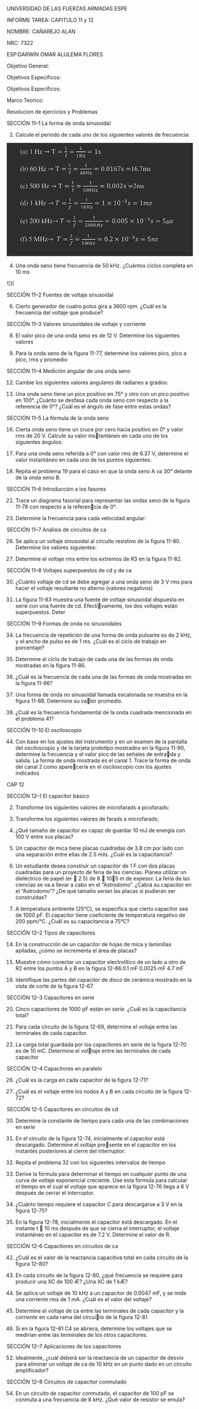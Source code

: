 UNIVERSIDAD DE LAS FUERZAS ARMADAS ESPE

INFORME TAREA: CAPITULO 11 y 12 

NOMBRE: CAÑAREJO ALAN

NRC: 7322

ESP:DARWIN OMAR ALULEMA FLORES

Objetivo General:

Objetivos Especificos:

Objetivos Especificos:

Marco Teorico:

Resolucion de ejercicios y Problemas

SECCIÓN 11–1 La forma de onda sinusoidal

2. Calcule el periodo de cada uno de los siguientes valores de frecuencia:

![](https://github.com/aicanarejo/Informe-6/blob/main/1.jpeg)

4. Una onda seno tiene frecuencia de 50 kHz. ¿Cuántos ciclos completa en 10 ms

![](

SECCIÓN 11–2 Fuentes de voltaje sinusoidal

6. Cierto generador de cuatro polos gira a 3600 rpm. ¿Cuál es la frecuencia del voltaje que produce?

SECCIÓN 11–3 Valores sinusoidales de voltaje y corriente

8. El valor pico de una onda seno es de 12 V. Determine los siguientes valores

10. Para la onda seno de la figura 11-77, determine los valores pico, pico a pico, rms y promedio

SECCIÓN 11–4 Medición angular de una onda seno

12. Cambie los siguientes valores angulares de radianes a grados:

14. Una onda seno tiene un pico positivo en 75° y otro con un pico positivo en 100°. ¿Cuánto se desfasa
cada onda seno con respecto a la referencia de 0°? ¿Cuál es el ángulo de fase entre estas ondas?

SECCIÓN 11–5 La fórmula de la onda seno 

16. Cierta onda seno tiene un cruce por cero hacia positivo en 0° y valor rms de 20 V. Calcule su valor instantáneo en cada uno de los siguientes ángulos:

18. Para una onda seno referida a 0° con valor rms de 6.37 V, determine el valor instantáneo en cada uno
de los puntos siguientes:

20. Repita el problema 19 para el caso en que la onda seno A va 30° delante de la onda seno B.

SECCIÓN 11–6 Introducción a los fasores

22. Trace un diagrama fasorial para representar las ondas seno de la figura 11-78 con respecto a la referencia de 0°.

24. Determine la frecuencia para cada velocidad angular:

SECCIÓN 11–7 Análisis de circuitos de ca 

26. Se aplica un voltaje sinusoidal al circuito resistivo de la figura 11-80. Determine los valores siguientes:

28. Determine el voltaje rms entre los extremos de R3 en la figura 11-82.

SECCIÓN 11–8 Voltajes superpuestos de cd y de ca

30. ¿Cuánto voltaje de cd se debe agregar a una onda seno de 3 V rms para hacer el voltaje resultante no
alterno (valores negativos)

32. La figura 11-83 muestra una fuente de voltaje sinusoidal dispuesta en serie con una fuente de cd. Efectivamente, los dos voltajes están superpuestos. Deter

SECCIÓN 11–9 Formas de onda no sinusoidales

34. La frecuencia de repetición de una forma de onda pulsante es de 2 kHz, y el ancho de pulso es de 1 ms.
¿Cuál es el ciclo de trabajo en porcentaje?

36. Determine el ciclo de trabajo de cada una de las formas de onda mostradas en la figura 11-86.

38. ¿Cuál es la frecuencia de cada una de las formas de onda mostradas en la figura 11-86?

40. Una forma de onda no sinusoidal llamada escalonada se muestra en la figura 11-88. Determine su valor promedio.

42. ¿Cuál es la frecuencia fundamental de la onda cuadrada mencionada en el problema 41?

SECCIÓN 11–10 El osciloscopio

44. Con base en los ajustes del instrumento y en un examen de la pantalla del osciloscopio y de la tarjeta
prototipo mostrados en la figura 11-90, determine la frecuencia y el valor pico de las señales de entrada y salida. La forma de onda mostrada es el canal 1. Trace la forma de onda del canal 2 como aparecería en el osciloscopio con los ajustes indicados

CAP 12

SECCIÓN 12–1 El capacitor básico

2. Transforme los siguientes valores de microfarads a picofarads:

4. Transforme los siguientes valores de farads a microfarads;

6. ¿Qué tamaño de capacitor es capaz de guardar 10 mJ de energía con 100 V entre sus placas?

8. Un capacitor de mica tiene placas cuadradas de 3.8 cm por lado con una separación entre ellas de 2.5 mils.
¿Cuál es la capacitancia?

10. Un estudiante desea construir un capacitor de 1 F con dos placas cuadradas para un proyecto de feria
de las ciencias. Planea utilizar un dieléctrico de papel (er  2.5) de 8  105 m de espesor. La feria de
las ciencias se va a llevar a cabo en el “Astrodomo”. ¿Cabrá su capacitor en el “Astrodomo”? ¿De qué
tamaño serían las placas si pudieran ser construidas?

12. A temperatura ambiente (25°C), se especifica que cierto capacitor sea de 1000 pF. El capacitor tiene
coeficiente de temperatura negativo de 200 ppm/°C. ¿Cuál es su capacitancia a 75°C?

SECCIÓN 12–2 Tipos de capacitores

14. En la construcción de un capacitor de hojas de mica y laminillas apiladas, ¿cómo se incrementa el área
de placas?

16. Muestre cómo conectar un capacitor electrolítico de un lado a otro de R2 entre los puntos A y B en la
figura 12-66.0.1 mF 0.0025 mF 4.7 mF

18. Identifique las partes del capacitor de disco de cerámica mostrado en la vista de corte de la figura 12-67. 

SECCIÓN 12–3 Capacitores en serie

20. Cinco capacitores de 1000 pF están en serie. ¿Cuál es la capacitancia total?

22. Para cada circuito de la figura 12-69, determine el voltaje entre las terminales de cada capacitor. 

24. La carga total guardada por los capacitores en serie de la figura 12-70 es de 10 mC. Determine el voltaje entre las terminales de cada capacitor

SECCIÓN 12–4 Capacitores en paralelo

26. ¿Cuál es la carga en cada capacitor de la figura 12-71?

28. ¿Cuál es el voltaje entre los nodos A y B en cada circuito de la figura 12-72?

SECCIÓN 12–5 Capacitores en circuitos de cd

30. Determine la constante de tiempo para cada una de las combinaciones en serie

32. En el circuito de la figura 12-74, inicialmente el capacitor está descargado. Determine el voltaje presente en el capacitor en los instantes posteriores al cierre del interruptor:

34. Repita el problema 32 con los siguientes intervalos de tiempo

36. Derive la fórmula para determinar el tiempo en cualquier punto de una curva de voltaje exponencial
creciente. Use esta fórmula para calcular el tiempo en el cual el voltaje que aparece en la figura 12-76
llega a 6 V después de cerrar el interruptor.

38. ¿Cuánto tiempo requiere el capacitor C para descargarse a 3 V en la figura 12-75?

40. En la figura 12-78, inicialmente el capacitor está descargado. En el instante t  10 ms después de que
se cierra el interruptor, el voltaje instantáneo en el capacitor es de 7.2 V. Determine el valor de R.

SECCIÓN 12–6 Capacitores en circuitos de ca

42. ¿Cuál es el valor de la reactancia capacitiva total en cada circuito de la figura 12-80?

44. En cada circuito de la figura 12-80, ¿qué frecuencia se requiere para producir una XC de 100 Æ? ¿Una
XC de 1 kÆ?

46. Se aplica un voltaje de 10 kHz a un capacitor de 0.0047 mF, y se mide una corriente rms de 1 mA. ¿Cuál
es el valor del voltaje?

48. Determine el voltaje de ca entre las terminales de cada capacitor y la corriente en cada rama del circuito de la figura 12-81

50. Si en la figura 12-81 C4 se abriera, determine los voltajes que se medirían entre las terminales de los
otros capacitores. 

SECCIÓN 12–7 Aplicaciones de los capacitores

52. Idealmente, ¿cuál deberá ser la reactancia de un capacitor de desvío para eliminar un voltaje de ca de
10 kHz en un punto dado en un circuito amplificador?

SECCIÓN 12–8 Circuitos de capacitor conmutado

54. En un circuito de capacitor conmutado, el capacitor de 100 pF se conmuta a una frecuencia de 8 kHz.
¿Qué valor de resistor se emula?































































































